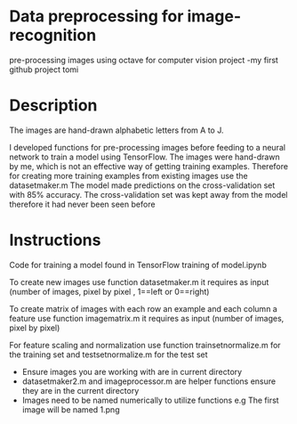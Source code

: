 # Data preprocessing for image-recognition
pre-processing images using octave for computer vision project
-my first github project tomi

# Description
The images are hand-drawn alphabetic letters from A to J.

I developed functions for pre-processing images before feeding to a neural network to train a model using TensorFlow.
The images were hand-drawn by me, which is not an effective way of getting training examples. Therefore for creating more training examples from existing images use the datasetmaker.m
The model made predictions on the cross-validation set with 85% accuracy. The cross-validation set was kept away from the model therefore it had never been seen before


# Instructions
Code for training a model found in TensorFlow training of model.ipynb

To create new images use function datasetmaker.m
it requires as input (number of images, pixel by pixel , 1==left or 0==right)


To create matrix of images with each row an example and each column a feature use function imagematrix.m
it requires as input (number of images, pixel by pixel)

For feature scaling and normalization use function trainsetnormalize.m for the training set and testsetnormalize.m for the test set

* Ensure images you are working with are in current directory
* datasetmaker2.m and imageprocessor.m are helper functions ensure they are in the current directory
* Images need to be named numerically to utilize functions e.g The first image will be named 1.png
